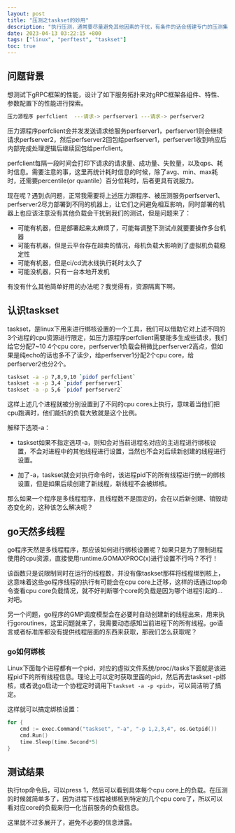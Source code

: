 ```yaml
---
layout: post
title: "压测之taskset的妙用"
description: "执行压测，通常要尽量避免其他因素的干扰，有条件的话会搭建专门的压测集群。但是在开发阶段如果希望对现阶段实现进行快速压测，将相关服务部署到压测环境是没那么方便的，至少每次部署要花费的时间是会比较久的。但是在本地开发机压测，又会遇到资源竞争、相互影响的问题……taskset绑核可以解决这里的一部分问题。"
date: 2023-04-13 03:22:15 +800
tags: ["linux", "perftest", "taskset"]
toc: true
---
```


## 问题背景

想测试下gRPC框架的性能，设计了如下服务拓扑来对gRPC框架各组件、特性、参数配置下的性能进行探索。

```bash
压力源程序 perfclient  ---请求-> perfserver1 ---请求-> perfserver2
```

压力源程序perfclient会并发发送请求给服务perfserver1，perfserver1则会继续请求perfserver2，然后perfserver2回包给perfserver1，perfserver1收到响应后内部完成处理逻辑后继续回包给perfclient。

perfclient每隔一段时间会打印下请求的请求量、成功量、失败量，以及qps、耗时信息。需要注意的事，这里再统计耗时信息的时候，除了avg、min、max耗时，还需要percentile(or quantile）百分位耗时，后者更具有说服力。

现在呢？遇到点问题，正常我需要将上述压力源程序、被压测服务perfserver1、perfserver2尽力部署到不同的机器上，让它们之间避免相互影响，同时部署的机器上也应该注意没有其他负载会干扰到我们的测试，但是问题来了：

- 可能有机器，但是部署起来太麻烦了，可能每调整下测试点就要要操作多台机器
- 可能有机器，但是云平台存在超卖的情况，母机负载大影响到了虚拟机负载稳定性
- 可能有机器，但是ci/cd流水线执行耗时太久了
- 可能没机器，只有一台本地开发机

有没有什么其他简单好用的办法呢？我觉得有，资源隔离下啊。

## 认识taskset

taskset，是linux下用来进行绑核设置的一个工具，我们可以借助它对上述不同的3个进程的cpu资源进行限定，如压力源程序perfclient需要能多生成些请求，我们给它分配7~10 4个cpu core，perfserver1负载会稍微比perfserver2高点，但如果是纯echo的话也多不了读少，给perfserver1分配2个cpu core，给perfserver2也分2个。

```bash
taskset -a -p 7,8,9,10 `pidof perfclient`
taskset -a -p 3,4 `pidof perfserver1`
taskset -a -p 5,6 `pidof perfserver2`
```

这样上述几个进程就被分别设置到了不同的cpu cores上执行，意味着当他们把cpu跑满时，他们能抗的负载大致就是这个比例。

解释下选项-a：

- taskset如果不指定选项-a，则知会对当前进程名对应的主进程进行绑核设置，不会对进程中的其他线程进行设置，当然也不会对后续新创建的线程进行设置。

- 加了-a，taskset就会对执行命令时，该进程pid下的所有线程进行统一的绑核设置，但是如果后续创建了新线程，新线程不会被绑核。

那么如果一个程序是多线程程序，且线程数不是固定的，会在以后新创建、销毁动态变化的，这种该怎么解决呢？

## go天然多线程

go程序天然是多线程程序，那应该如何进行绑核设置呢？如果只是为了限制进程使用的cpu资源，直接使用runtime.GOMAXPROC(x)进行设置不行吗？不行！

该函数只是说限制同时在运行的线程数，并没有像taskset那样将线程绑到核上，这意味着这些go程序线程的执行有可能会在cpu core上迁移，这样的话通过top命令查看cpu core负载情况，就不好判断哪个core的负载是因为哪个进程引起的…对吧。

另一个问题，go程序的GMP调度模型会在必要时自动创建新的线程出来，用来执行goroutines，这里问题就来了，我需要动态感知当前进程下的所有线程。go语言或者标准库都没有提供线程层面的东西来获取，那我们怎么获取呢？

### go如何绑核

Linux下面每个进程都有一个pid，对应的虚拟文件系统/proc/<pid>/tasks下面就是该进程pid下的所有线程信息。理论上可以定时获取里面的pid，然后再去taskset -p绑核，或者说go启动一个协程定时调用下`taskset -a -p <pid>`，可以简洁明了搞定。

这样就可以搞定绑核设置：

```go
for {
    cmd := exec.Command("taskset", "-a", "-p 1,2,3,4", os.Getpid())
	cmd.Run()
    time.Sleep(time.Second*5)
}
```



## 测试结果

执行top命令后，可以press 1，然后可以看到具体每个cpu core上的负载。在压测的时候就简单多了，因为进程下线程被绑核到特定的几个cpu core了，所以可以看对应core的负载来归一化当前服务的负载信息。

这里就不过多展开了，避免不必要的信息泄露。
